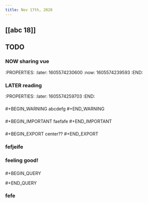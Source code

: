 ```yaml
---
title: Nov 17th, 2020
---
```


## [[abc 18]]
## TODO
### NOW sharing vue
:PROPERTIES:
:later: 1605574230600
:now: 1605574239593
:END:
### LATER reading
:PROPERTIES:
:later: 1605574259703
:END:
###
#+BEGIN_WARNING
abcdefg
#+END_WARNING
###
#+BEGIN_IMPORTANT
faefafe
#+END_IMPORTANT
###
#+BEGIN_EXPORT
center??
#+END_EXPORT
### fefjeife
### feeling good!
###
#+BEGIN_QUERY

#+END_QUERY
### fefe
###
